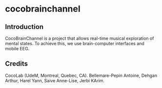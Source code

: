 # cocobrainchannel

## Introduction

CocoBrainChannel is a project that allows real-time musical exploration of mental states. To achieve this, we use brain-computer interfaces and mobile EEG.


## Credits

CocoLab (UdeM, Montreal, Quebec, CA).
Bellemare-Pepin Antoine,
Dehgan Arthur,
Harel Yann,
Saive Anne-Lise,
Jerbi KArim.

